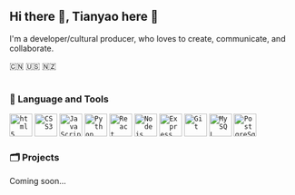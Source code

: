## Hi there 👋, Tianyao here 👹

I'm a developer/cultural producer, who loves to create, communicate, and collaborate.

🇨🇳 🇺🇸 🇳🇿

#

### 🧰  Language and Tools <br />
<code><img height="40" alt="html5" src="https://cdn.jsdelivr.net/gh/devicons/devicon@latest/icons/html5/html5-plain.svg"></code>
<code><img height="40" alt="CSS3"  src="https://cdn.jsdelivr.net/gh/devicons/devicon@latest/icons/css3/css3-plain.svg"></code>
<code><img height="40" alt="JavaScript" src="https://cdn.jsdelivr.net/gh/devicons/devicon@latest/icons/javascript/javascript-original.svg" /></code>
<code><img height="40" alt="Python" src="https://cdn.jsdelivr.net/gh/devicons/devicon@latest/icons/python/python-plain.svg"></code>
<code><img height="40" alt="React" src="https://cdn.jsdelivr.net/gh/devicons/devicon@latest/icons/react/react-original.svg"></code>
<code><img height="40" alt="Nodejs" src="https://cdn.jsdelivr.net/gh/devicons/devicon@latest/icons/nodejs/nodejs-plain.svg" /></code>
<code><img height="40" alt="Express" src="https://cdn.jsdelivr.net/gh/devicons/devicon@latest/icons/express/express-original.svg"></code>
<code><img height="40" alt="Git" src="https://cdn.jsdelivr.net/gh/devicons/devicon@latest/icons/git/git-plain.svg"></code>
<code><img height="40" alt="MySQL" src="https://cdn.jsdelivr.net/gh/devicons/devicon@latest/icons/mysql/mysql-original.svg" /></code>
<code><img height="40" alt="PostgreSql" src="https://cdn.jsdelivr.net/gh/devicons/devicon@latest/icons/postgresql/postgresql-plain.svg" /></code>
<br />

### 🗂️ Projects

Coming soon...

<!-- ### On the side, I do
+ 🎨 design for 
+ 📷 photography for nostalgia
+ 🎭 theater for desire
+ 🖋️ writing for desperation
+ 🎶 music for fun

-->

<!--
**tianyaoww/tianyaoww** is a ✨ _special_ ✨ repository because its `README.md` (this file) appears on your GitHub profile.

Here are some ideas to get you started:

- 🔭 I’m currently working on ...
- 🌱 I’m currently learning ...
- 👯 I’m looking to collaborate on ...
- 🤔 I’m looking for help with ...
- 💬 Ask me about ...
- 📫 How to reach me: ...
- 😄 Pronouns: ...
- ⚡ Fun fact: ...
-->

